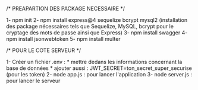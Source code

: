 /* PREAPARTION DES PACKAGE NECESSAIRE */

1- npm init
2- npm install express@4 sequelize bcrypt mysql2 (installation des package nécessaires tels que Sequelize, MySQL, bcrypt pour le cryptage des mots de passe ainsi que Express)
3- npm install swagger
4- npm install jsonwebtoken
5- npm install multer 

/* POUR LE COTE SERVEUR */

1- Créer un fichier .env : 
    * mettre dedans les informations concernant la base de données
    * ajouter aussi : JWT_SECRET=ton_secret_super_securise (pour les token)
2- node app.js : pour lancer l'application
3- node server.js : pour lancer le serveur
